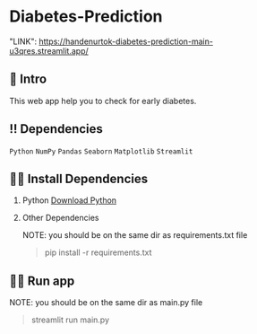 # Diabetes-Prediction

"LINK": https://handenurtok-diabetes-prediction-main-u3qres.streamlit.app/


## 📃 Intro
This web app help you to check for early diabetes.


## ‼ Dependencies
`Python` `NumPy` `Pandas` `Seaborn` `Matplotlib` `Streamlit` 


## 👩‍💻 Install Dependencies

1. Python
<a href="https://www.python.org/downloads/" target="_blank">Download Python</a>
    
 
2. Other Dependencies

    NOTE: you should be on the same dir as requirements.txt file 
    > pip install -r requirements.txt


## 🏃‍♂️ Run app

NOTE: you should be on the same dir as main.py file
> streamlit run main.py
